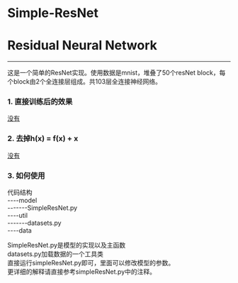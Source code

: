 # Simple-ResNet
# Residual Neural Network

------

这是一个简单的ResNet实现。使用数据是mnist，堆叠了50个resNet block，每个block由2个全连接层组成。共103层全连接神经网络。
### 1. 直接训练后的效果
[没有](https://www.zybuluo.com/static/img/logo.png)
### 2. 去掉h(x) = f(x) + x
[没有](https://www.zybuluo.com/static/img/logo.png)
### 3. 如何使用
代码结构  
----model  
-------SimpleResNet.py  
----util  
-------datasets.py  
----data  

SimpleResNet.py是模型的实现以及主函数  
datasets.py加载数据的一个工具类  
直接运行simpleResNet.py即可，里面可以修改模型的参数。  
更详细的解释请直接参考simpleResNet.py中的注释。  



